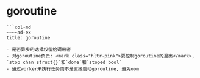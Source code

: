 # goroutine

````col
```col-md
~~~~ad-ex
title: goroutine

- 是否异步的选择权留给调用者
- 对goroutine负责: <mark class="hltr-pink">要控制goroutine的退出</mark>, `stop chan struct{}`和`done`和`stoped bool`
- 通过worker来执行任务而不是直接启动goroutine, 避免oom


````
